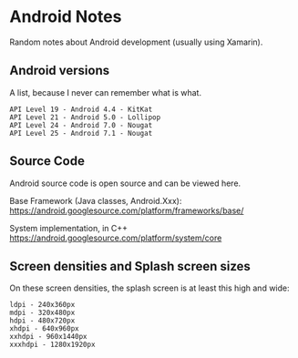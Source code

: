 # Android Notes

Random notes about Android development (usually using Xamarin).

## Android versions

A list, because I never can remember what is what.

    API Level 19 - Android 4.4 - KitKat
    API Level 21 - Android 5.0 - Lollipop
    API Level 24 - Android 7.0 - Nougat
    API Level 25 - Android 7.1 - Nougat

## Source Code

Android source code is open source and can be viewed here.

Base Framework (Java classes, Android.Xxx): 
https://android.googlesource.com/platform/frameworks/base/

System implementation, in C++
https://android.googlesource.com/platform/system/core

## Screen densities and Splash screen sizes

On these screen densities, the splash screen is at least this high and wide:

    ldpi - 240x360px
    mdpi - 320x480px
    hdpi - 480x720px
    xhdpi - 640x960px
    xxhdpi - 960x1440px
    xxxhdpi - 1280x1920px
